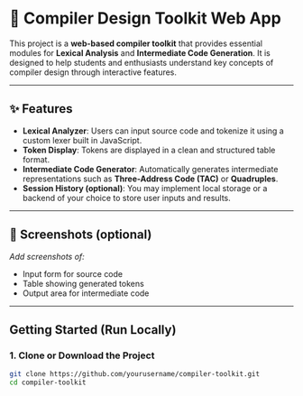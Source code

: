 # 🔧 Compiler Design Toolkit Web App

This project is a **web-based compiler toolkit** that provides essential modules for **Lexical Analysis** and **Intermediate Code Generation**. It is designed to help students and enthusiasts understand key concepts of compiler design through interactive features.

---

## ✨ Features

-  **Lexical Analyzer**: Users can input source code and tokenize it using a custom lexer built in JavaScript.
-  **Token Display**: Tokens are displayed in a clean and structured table format.
- **Intermediate Code Generator**: Automatically generates intermediate representations such as **Three-Address Code (TAC)** or **Quadruples**.
-  **Session History (optional)**: You may implement local storage or a backend of your choice to store user inputs and results.

---

## 📸 Screenshots (optional)

_Add screenshots of:_
- Input form for source code
- Table showing generated tokens
- Output area for intermediate code

---

## Getting Started (Run Locally)

### 1. Clone or Download the Project
```bash
git clone https://github.com/yourusername/compiler-toolkit.git
cd compiler-toolkit

